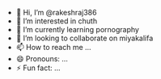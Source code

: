 - 👋 Hi, I’m @rakeshraj386
- 👀 I’m interested in chuth
- 🌱 I’m currently learning pornography
- 💞️ I’m looking to collaborate on miyakalifa
- 📫 How to reach me ...
- 😄 Pronouns: ...
- ⚡ Fun fact: ...

<!---
rakeshraj386/rakeshraj386 is a ✨ special ✨ repository because its `README.md` (this file) appears on your GitHub profile.
You can click the Preview link to take a look at your changes.
--->
